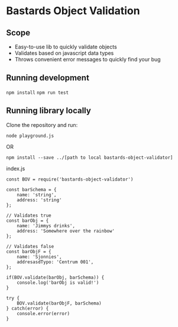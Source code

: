 # Bastards Object Validation

## Scope

- Easy-to-use lib to quickly validate objects
- Validates based on javascript data types
- Throws convenient error messages to quickly find your bug

## Running development

`npm install`
`npm run test`

## Running library locally

Clone the repository and run:

`node playground.js`

OR

`npm install --save ../[path to local bastards-object-validator]`

index.js
```
const BOV = require('bastards-object-validator')

const barSchema = {
    name: 'string',
    address: 'string'
};

// Validates true
const barObj = {
    name: 'Jimmys drinks',
    address: 'Somewhere over the rainbow'
};

// Validates false
const barObjF = {
    name: 'Sjonnies',
    addresasdTypo: 'Centrum 001',
};

if(BOV.validate(barObj, barSchema)) {
    console.log('barObj is valid!')
}

try {
    BOV.validate(barObjF, barSchema)
} catch(error) {
    console.error(error)
}
```